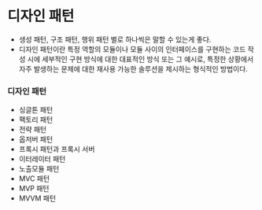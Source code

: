 # 디자인 패턴

- 생성 패턴, 구조 패턴, 행위 패턴 별로 하나씩은 말할 수 있는게 좋다.
- 디자인 패턴이란 특정 역할의 모듈이나 모듈 사이의 인터페이스를 구현하는 코드 작성 시에 세부적인 구현 방식에 대한 대표적인 방식 또는 그 예시로,
특정한 상황에서 자주 발생하는 문제에 대한 재사용 가능한 솔루션을 제시하는 형식적인 방법이다.

### 디자인 패턴

- 싱글톤 패턴
- 팩토리 패턴
- 전략 패턴
- 옵저버 패턴
- 프록시 패턴과 프록시 서버
- 이터레이터 패턴
- 노출모듈 패턴
- MVC 패턴
- MVP 패턴
- MVVM 패턴
